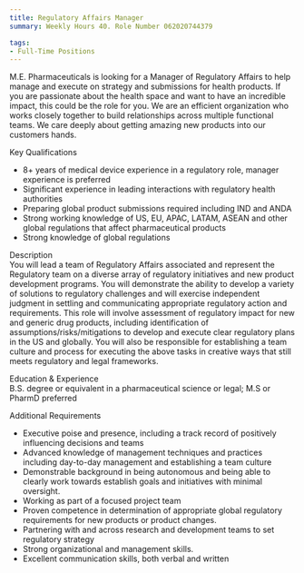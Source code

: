 ```yaml
---
title: Regulatory Affairs Manager
summary: Weekly Hours 40. Role Number 062020744379

tags:
- Full-Time Positions
---
```

M.E. Pharmaceuticals is looking for a Manager of Regulatory Affairs to help manage and execute on strategy and submissions for health products. If you are passionate about the health space and want to have an incredible impact, this could be the role for you. We are an efficient organization who works closely together to build relationships across multiple functional teams. We care deeply about getting amazing new products into our customers hands.

Key Qualifications
- 8+ years of medical device experience in a regulatory role, manager experience is preferred
- Significant experience in leading interactions with regulatory health authorities
- Preparing global product submissions required including IND and ANDA
- Strong working knowledge of US, EU, APAC, LATAM, ASEAN and other global regulations that affect pharmaceutical products
- Strong knowledge of global regulations 

Description <br>
You will lead a team of Regulatory Affairs associated and represent the Regulatory team on a diverse array of regulatory initiatives and new product development programs. You will demonstrate the ability to develop a variety of solutions to regulatory challenges and will exercise independent judgment in settling and communicating appropriate regulatory action and requirements. This role will involve assessment of regulatory impact for new and generic drug products, including identification of assumptions/risks/mitigations to develop and execute clear regulatory plans in the US and globally. You will also be responsible for establishing a team culture and process for executing the above tasks in creative ways that still meets regulatory and legal frameworks.

Education & Experience <br>
B.S. degree or equivalent in a pharmaceutical science or legal; M.S or PharmD preferred

Additional Requirements <br>
- Executive poise and presence, including a track record of positively influencing decisions and teams
- Advanced knowledge of management techniques and practices including day-to-day management and establishing a team culture
- Demonstrable background in being autonomous and being able to clearly work towards establish goals and initiatives with minimal oversight.
- Working as part of a focused project team
- Proven competence in determination of appropriate global regulatory requirements for new products or product changes.
- Partnering with and across research and development teams to set regulatory strategy
- Strong organizational and management skills.
- Excellent communication skills, both verbal and written

